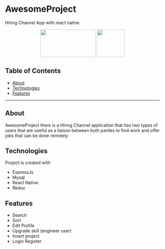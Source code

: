 # AwesomeProject
Hiring Channel App with react native

<p align="center">
    <img src="https://cdn.pixabay.com/photo/2015/04/23/17/41/node-js-736399_960_720.png" height="90px" width="180px">  
    <img src="https://raw.githubusercontent.com/kristerkari/react-native-svg-transformer/master/images/react-native-logo.png" height="90px">
</p>



## Table of Contents
- [About](#About)
- [Technologies](#Technologies)
- [Features](#Features)
---

## About
AwesomeProject there is a Hiring Channel application that has two types of users that are useful as a liaison between both parties to find work and offer jobs that can be done remotely


## Technologies
Project is created with


* ExpressJs
* Mysql
* React Native
* Redux


## Features

* Search
* Sort
* Edit Profile
* Upgrade skill (engineer user)
* Insert project
* Login Register



    




